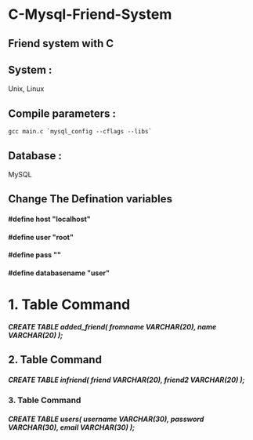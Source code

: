 # C-Mysql-Friend-System
## Friend system with C

## System : 
Unix, Linux


## Compile parameters :
```gcc main.c `mysql_config --cflags --libs` ```


## Database :
MySQL


## Change The Defination variables

#### #define host "localhost"
#### #define user "root"
#### #define pass ""
#### #define databasename "user"


# 1. Table Command

##### CREATE TABLE added_friend( fromname VARCHAR(20), name VARCHAR(20) );

## 2. Table Command

##### CREATE TABLE infriend( friend VARCHAR(20), friend2 VARCHAR(20) );

### 3. Table Command

##### CREATE TABLE users( username VARCHAR(30), password VARCHAR(30), email VARCHAR(30) );
